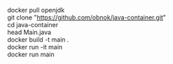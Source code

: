 docker pull openjdk  
git clone "https://github.com/obnok/java-container.git"  
cd java-container  
head Main.java  
docker build -t main .  
docker run -it main  
docker run main
